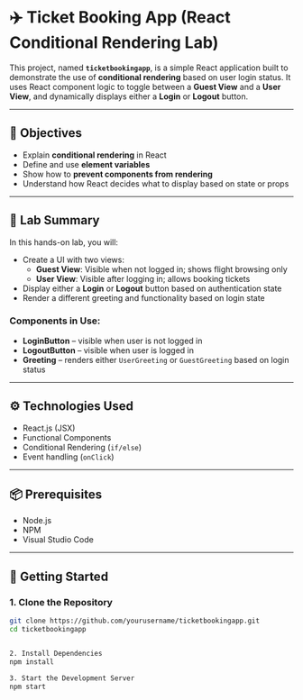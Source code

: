 # ✈️ Ticket Booking App (React Conditional Rendering Lab)

This project, named **`ticketbookingapp`**, is a simple React application built to demonstrate the use of **conditional rendering** based on user login status. It uses React component logic to toggle between a **Guest View** and a **User View**, and dynamically displays either a **Login** or **Logout** button.

---

## 🎯 Objectives

- Explain **conditional rendering** in React
- Define and use **element variables**
- Show how to **prevent components from rendering**
- Understand how React decides what to display based on state or props

---

## 🧪 Lab Summary

In this hands-on lab, you will:

- Create a UI with two views:
  - **Guest View**: Visible when not logged in; shows flight browsing only
  - **User View**: Visible after logging in; allows booking tickets
- Display either a **Login** or **Logout** button based on authentication state
- Render a different greeting and functionality based on login state

### Components in Use:

- **LoginButton** – visible when user is not logged in
- **LogoutButton** – visible when user is logged in
- **Greeting** – renders either `UserGreeting` or `GuestGreeting` based on login status

---

## ⚙️ Technologies Used

- React.js (JSX)
- Functional Components
- Conditional Rendering (`if/else`)
- Event handling (`onClick`)

---

## 📦 Prerequisites

- Node.js
- NPM
- Visual Studio Code

---

## 🏁 Getting Started

### 1. Clone the Repository

```bash
git clone https://github.com/yourusername/ticketbookingapp.git
cd ticketbookingapp


2. Install Dependencies
npm install

3. Start the Development Server
npm start

